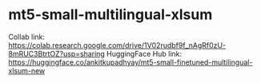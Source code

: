 # mt5-small-multilingual-xlsum
Collab link: https://colab.research.google.com/drive/1V02rudbf9f_nAgRf0zU-8mRUC3BtrtOZ?usp=sharing
HuggingFace Hub link: https://huggingface.co/ankitkupadhyay/mt5-small-finetuned-multilingual-xlsum-new
